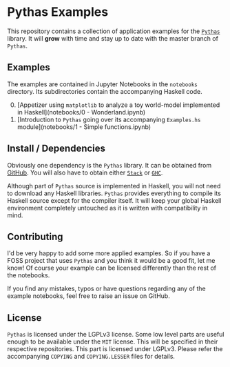 # Pythas Examples

This repository contains a collection of application examples for the [```Pythas```](https://github.com/pinselimo/Pythas) library.
It will **grow** with time and stay up to date with the master branch of ```Pythas```. 

## Examples

The examples are contained in Jupyter Notebooks in the ```notebooks``` directory. Its subdirectories contain the accompanying Haskell code.

0. [Appetizer using ```matplotlib``` to analyze a toy world-model implemented in Haskell](notebooks/0 - Wonderland.ipynb)
1. [Introduction to ```Pythas``` going over its accompanying ```Examples.hs``` module](notebooks/1 - Simple functions.ipynb)

## Install / Dependencies

Obviously one dependency is the ```Pythas``` library. It can be obtained from [GitHub](https://github.com/pinselimo/Pythas).
You will also have to obtain either [```Stack```](https://docs.haskellstack.org/en/stable/install_and_upgrade/) or [```GHC```](https://www.haskell.org/ghc/).

Although part of ```Pythas``` source is implemented in Haskell, you will not need to download any Haskell libraries. ```Pythas``` provides everything to compile its Haskell source except for the compiler itself. It will keep your global Haskell environment completely untouched as it is written with compatibility in mind.

## Contributing

I'd be very happy to add some more applied examples. So if you have a FOSS project that uses ```Pythas``` and you think it would be a good fit, let me know! Of course your example can be licensed differently than the rest of the notebooks.

If you find any mistakes, typos or have questions regarding any of the example notebooks, feel free to raise an issue on GitHub. 

## License

```Pythas``` is licensed under the LGPLv3 license. Some low level parts are useful enough to be available under the ```MIT``` license. This will be specified in their respective repositories.
This part is licensed under LGPLv3. Please refer the accompanying ```COPYING``` and ```COPYING.LESSER``` files for details.

